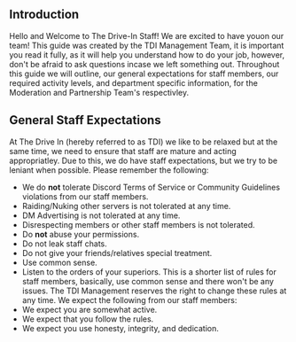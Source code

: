 ## Introduction

Hello and Welcome to The Drive-In Staff! We are excited to have youon our team! This guide was created by the TDI Management Team, it is important you read it fully, as it will help you understand how to do your job, however, don't be afraid to ask questions incase we left something out. Throughout this guide we will outline, our general expectations for staff members, our required activity levels, and department specific information, for the Moderation and Partnership Team's respectivley.

## General Staff Expectations

At The Drive In (hereby referred to as TDI) we like to be relaxed but at the same time, we need to ensure that staff are mature and acting appropriatley. Due to this, we do have staff expectations, but we try to be leniant when possible.
Please remember the following:
- We do **not** tolerate Discord Terms of Service or Community Guidelines violations from our staff members.
- Raiding/Nuking other servers is not tolerated at any time.
- DM Advertising is not tolerated at any time.
- Disrespecting members or other staff members is not tolerated.
- Do **not** abuse your permissions.
- Do not leak staff chats.
- Do not give your friends/relatives special treatment.
- Use common sense.
- Listen to the orders of your superiors.
This is a shorter list of rules for staff members, basically, use common sense and there won't be any issues. The TDI Management reserves the right to change these rules at any time.
We expect the following from our staff members:
- We expect you are somewhat active.
- We expect that you follow the rules.
- We expect you use honesty, integrity, and dedication.


<!--stackedit_data:
eyJoaXN0b3J5IjpbMTMxNTIwODQyMSwxODI1NTEyOTg4LDY4MT
A5MTkyMSwxMTk4ODU5NjYzLC0xMDUwOTkzNjU4LC0yMDg4NzQ2
NjEyXX0=
-->
